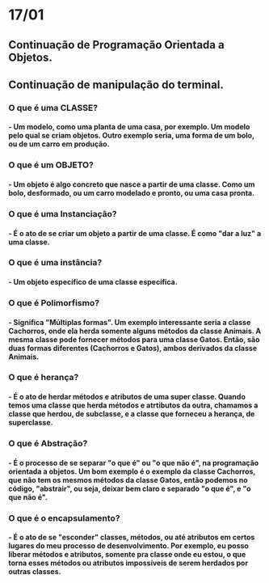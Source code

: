 # 17/01

## Continuação de Programação Orientada a Objetos.
## Continuação de manipulação do terminal.


### O que é uma CLASSE?

#### - Um modelo, como uma planta de uma casa, por exemplo. Um modelo pelo qual se criam objetos. Outro exemplo seria, uma forma de um bolo, ou de um carro em produção.

### O que é um OBJETO?

#### - Um objeto é algo concreto que nasce a partir de uma classe. Como um bolo, desformado, ou um carro modelado e pronto, ou uma casa pronta. 

### O que é uma Instanciação?

#### - É o ato de se criar um objeto a partir de uma classe. É como "dar a luz" a uma classe.

### O que é uma instância?

#### - Um objeto específico de uma classe específica.


### O que é Polimorfismo?

#### - Significa "Múltiplas formas". Um exemplo interessante seria a classe Cachorros, onde ela herda somente alguns métodos da classe Animais. A mesma classe pode fornecer métodos para uma classe Gatos. Então, são duas formas diferentes (Cachorros e Gatos), ambos derivados da classe Animais.

### O que é herança?

#### - É o ato de herdar métodos e atributos de uma super classe. Quando temos uma classe que herda métodos e atrtibutos da outra, chamamos a classe que herdou, de subclasse, e a classe que forneceu a herança, de superclasse.

### O que é Abstração?

#### - É o processo de se separar "o que é" ou "o que não é", na programação orientada a objetos. Um bom exemplo é o exemplo da classe Cachorros, que não tem os mesmos métodos da classe Gatos, então podemos no código, "abstrair", ou seja, deixar bem claro e separado "o que é", e "o que não é".

### O que é o encapsulamento?

#### - É o ato de se "esconder" classes, métodos, ou até atributos em certos lugares do meu processo de desenvolvimento. Por exemplo, eu posso liberar métodos e atributos, somente pra classe onde eu estou, o que torna esses métodos ou atributos impossíveis de serem herdados por outras classes.
